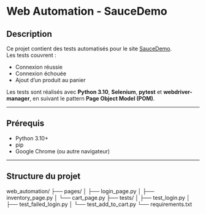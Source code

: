 # Web Automation - SauceDemo

## Description
Ce projet contient des tests automatisés pour le site [SauceDemo](https://www.saucedemo.com/).  
Les tests couvrent :
- Connexion réussie
- Connexion échouée
- Ajout d’un produit au panier

Les tests sont réalisés avec **Python 3.10**, **Selenium**, **pytest** et **webdriver-manager**, en suivant le pattern **Page Object Model (POM)**.

---

## Prérequis
- Python 3.10+
- pip
- Google Chrome (ou autre navigateur)

---

## Structure du projet

web_automation/
├── pages/
│ ├── login_page.py
│ ├── inventory_page.py
│ └── cart_page.py
├── tests/
│ ├── test_login.py
│ ├── test_failed_login.py
│ └── test_add_to_cart.py
└── requirements.txt